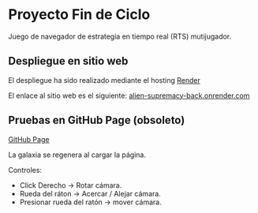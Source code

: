 # Proyecto Fin de Ciclo
Juego de navegador de estrategia en tiempo real (RTS) mutijugador.

## Despliegue en sitio web
El despliegue ha sido realizado mediante el hosting [Render](https://render.com/)

El enlace al sitio web es el siguiente: [alien-supremacy-back.onrender.com](https://alien-supremacy-back.onrender.com/)

## Pruebas en GitHub Page (obsoleto)
[GitHub Page](https://carlos-gonzalez-ruiz.github.io/proyecto-fin-ciclo/)

La galaxia se regenera al cargar la página.

Controles:
+ Click Derecho → Rotar cámara.
+ Rueda del ráton → Acercar / Alejar cámara.
+ Presionar rueda del ratón → mover cámara.
